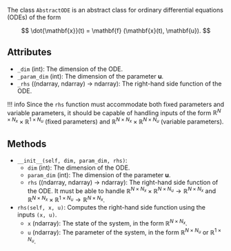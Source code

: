 
The class `AbstractODE` is an abstract class for ordinary differential equations (ODEs)
of the form

$$ \dot{\mathbf{x}}(t) = \mathbf{f} (\mathbf{x}(t), \mathbf{u}). $$

## Attributes

- `_dim` (int): The dimension of the ODE.
- `_param_dim` (int): The dimension of the parameter $\mathbf{u}$.
- `_rhs` ((ndarray, ndarray) -> ndarray): The right-hand side function of the ODE.

!!! info
    Since the `rhs` function must accommodate both fixed parameters and variable parameters,
    it should be capable of handling inputs of the form 
    $\mathbb{R}^{N \times N_x} \times \mathbb{R}^{1 \times N_u}$ (fixed parameters) and
    $\mathbb{R}^{N \times N_x} \times \mathbb{R}^{N \times N_u}$ (variable parameters).

## Methods

- `__init__(self, dim, param_dim, rhs)`:
    - `dim` (int): The dimension of the ODE.
    - `param_dim` (int): The dimension of the parameter $\mathbf{u}$.
    - `rhs` ((ndarray, ndarray) -> ndarray): The right-hand side function of the ODE.
      It must be able to handle 
      $\mathbb{R}^{N \times N_x} \times \mathbb{R}^{N \times N_u} \rightarrow \mathbb{R}^{N \times N_x}$ and
      $\mathbb{R}^{N \times N_x} \times \mathbb{R}^{1 \times N_u} \rightarrow \mathbb{R}^{N \times N_x}$.
- `rhs(self, x, u)`: Computes the right-hand side function using the inputs `(x, u)`.
    - `x` (ndarray): The state of the system, in the form $\mathbb{R}^{N \times N_x}$.
    - `u` (ndarray): The parameter of the system, in the form $\mathbb{R}^{N \times N_u}$ or $\mathbb{R}^{1 \times N_u}$.
